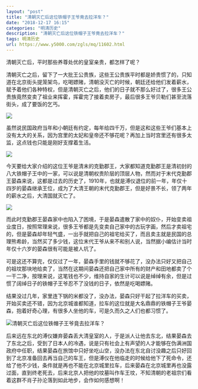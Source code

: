 ```yaml
---
layout: "post"
title: "清朝灭亡后这位铁帽子王爷竟去拉洋车？"
date: "2018-12-17 16:15"
categories: "明清历史"
description: "清朝灭亡后这位铁帽子王爷竟去拉洋车？"
tags: 明清历史
url: https://www.y5000.com/zgls/mq/11602.html
---
```






清朝灭亡后，平时那些养尊处优的皇室亲贵，都怎样了呢？

清朝灭亡之后，留下了一大批王公贵族，这些王公贵族平时都是娇贵惯了的，只知道在北京街头提笼架鸟，吃喝嫖赌，清朝没灭亡的时候，朝廷还给他们发着薪水，赋予着他们各种特权，但是清朝灭亡之后，他们的日子就不那么好过了，很多王公贵族竟然变卖了祖业来挥霍，挥霍完了接着卖房子，最后很多王爷贝勒们甚至流落街头，成了要饭的乞丐。

![](https://img.y5000.com/uploads/allimg/170120/115G55252-0.jpg)

虽然说民国政府当年和小朝廷有约定，每年给四千万，但是这和这些王爷们基本上没有太大的关系，因为宫里的太妃和皇帝还不够花呢？再加上当时宫里还有很多太监，这点钱也只能是刚好支撑着生活。

![](https://img.y5000.com/uploads/allimg/170120/115G54255-1.jpg)

今天要给大家介绍的这位王爷是清末的克勤郡王，大家都知道克勤郡王是清初封的八大铁帽子王中的一家，可以说是清朝权贵阶层的顶层人物，然而对于末代克勤郡王晏森来说，这都是过去的历史了，1910年，也就是溥仪退位的前一年，年仅十四岁的晏森继承王位，成为了大清王朝的末代克勤郡王，但是好景不长，领了两年的薪水之后，大清国就灭亡了。

![](https://img.y5000.com/uploads/allimg/170120/115G5G30-2.jpg)

而此时克勤郡王晏森家中也陷入了困境，于是晏森遣散了家中的奴仆，开始变卖祖业度日，按照常理来说，很多王爷都是先变卖自己家中的古玩字画，然后才卖祖宅的，但是晏森却年轻气盛，一出手就把自己的祖宅给买了，而且卖主就是民国的总理熊希龄，当然买了多少钱，这位末代王爷从来不和别人说，当然据小编估计当时年仅十六岁的晏森很有可能是被人坑了。

可是这还不算完，仅仅过了一年，晏森手里的钱就不够花了，没办法只好又把自己的祖坟那块地给卖了，当然在这期间晏森还把自己家中所有的财产和田地都卖了个一干二净，按理来说，这笔钱也不少，维持自家的生计可以说是绰绰有余，但是过惯了阔绰日子的铁帽子王爷忍不了没钱的日子，依然是吃喝嫖赌。

结果没过几年，家里连下锅的米都没了，没办法，晏森只好干起了拉洋车的买卖，开始买卖还不错，因为北京城谁都知道，拉车的这位就是大名鼎鼎的铁帽子王爷晏森，抱着好奇心理，有很多人坐他的车，可是久而久之人们也都习惯了。

![清朝灭亡后这位铁帽子王爷竟去拉洋车？](/uploads/allimg/170120/6-1F12011543W49.JPG)

后来远在东北的溥仪嫌弃晏森丢大清皇室的人，于是派人让他去东北，结果晏森去了东北之后，受到了日本人的冷遇，说是只有社会上有声望的人才能够在伪满洲国政府中任职，结果晏森在旅馆中只好坐吃山空，没办法在东北自讨没趣之后只好回到了北京准备回去再当自己的车王，但是溥仪在他临走的时候给他下了死命令，还给了他不少钱，条件就是再也不能在北京城里拉车，后来晏森在北京城里再也没露过面，直到终老死去，后来北京人把他的坟墓叫作车王坟，不知清朝的老祖宗们看着这群不肖子孙沦落到如此地步，会作如何感想啊！
